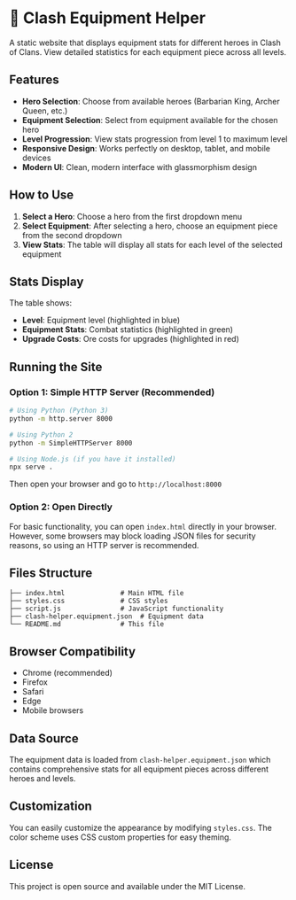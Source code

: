 # 🏰 Clash Equipment Helper

A static website that displays equipment stats for different heroes in Clash of Clans. View detailed statistics for each equipment piece across all levels.

## Features

- **Hero Selection**: Choose from available heroes (Barbarian King, Archer Queen, etc.)
- **Equipment Selection**: Select from equipment available for the chosen hero
- **Level Progression**: View stats progression from level 1 to maximum level
- **Responsive Design**: Works perfectly on desktop, tablet, and mobile devices
- **Modern UI**: Clean, modern interface with glassmorphism design

## How to Use

1. **Select a Hero**: Choose a hero from the first dropdown menu
2. **Select Equipment**: After selecting a hero, choose an equipment piece from the second dropdown
3. **View Stats**: The table will display all stats for each level of the selected equipment

## Stats Display

The table shows:
- **Level**: Equipment level (highlighted in blue)
- **Equipment Stats**: Combat statistics (highlighted in green)
- **Upgrade Costs**: Ore costs for upgrades (highlighted in red)

## Running the Site

### Option 1: Simple HTTP Server (Recommended)
```bash
# Using Python (Python 3)
python -m http.server 8000

# Using Python 2
python -m SimpleHTTPServer 8000

# Using Node.js (if you have it installed)
npx serve .
```

Then open your browser and go to `http://localhost:8000`

### Option 2: Open Directly
For basic functionality, you can open `index.html` directly in your browser. However, some browsers may block loading JSON files for security reasons, so using an HTTP server is recommended.

## Files Structure

```
├── index.html              # Main HTML file
├── styles.css              # CSS styles
├── script.js               # JavaScript functionality
├── clash-helper.equipment.json  # Equipment data
└── README.md               # This file
```

## Browser Compatibility

- Chrome (recommended)
- Firefox
- Safari
- Edge
- Mobile browsers

## Data Source

The equipment data is loaded from `clash-helper.equipment.json` which contains comprehensive stats for all equipment pieces across different heroes and levels.

## Customization

You can easily customize the appearance by modifying `styles.css`. The color scheme uses CSS custom properties for easy theming.

## License

This project is open source and available under the MIT License. 